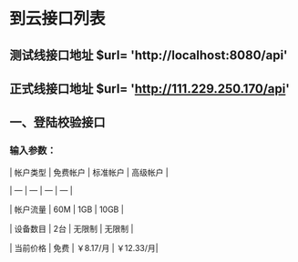 # 到云接口列表

##  测试线接口地址 $url= 'http://localhost:8080/api'
##  正式线接口地址 $url= 'http://111.229.250.170/api'

##  一、登陆校验接口

###  输入参数：

| 帐户类型 | 免费帐户 | 标准帐户 | 高级帐户 |

| — | — | — | — |

| 帐户流量 | 60M | 1GB | 10GB |

| 设备数目 | 2台 | 无限制 | 无限制 |

| 当前价格 | 免费 | ￥8.17/月 | ￥12.33/月|